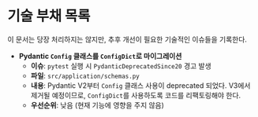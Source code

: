 # 기술 부채 목록

이 문서는 당장 처리하지는 않지만, 추후 개선이 필요한 기술적인 이슈들을 기록한다.

- **Pydantic `Config` 클래스를 `ConfigDict`로 마이그레이션**
  - **이슈**: `pytest` 실행 시 `PydanticDeprecatedSince20` 경고 발생
  - **파일**: `src/application/schemas.py`
  - **내용**: Pydantic V2부터 `Config` 클래스 사용이 deprecated 되었다. V3에서 제거될 예정이므로, `ConfigDict`를 사용하도록 코드를 리팩토링해야 한다.
  - **우선순위**: 낮음 (현재 기능에 영향을 주지 않음)
